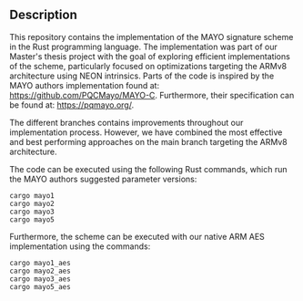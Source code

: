 ## Description
This repository contains the implementation of the MAYO signature scheme in the Rust programming language. The implementation was part of our Master's thesis project with the goal of exploring efficient implementations of the scheme, particularly focused on optimizations targeting the ARMv8 architecture using NEON intrinsics. Parts of the code is inspired by the MAYO authors implementation found at: https://github.com/PQCMayo/MAYO-C. Furthermore, their specification can be found at: https://pqmayo.org/. 

The different branches contains improvements throughout our implementation process. However, we have combined the most effective and best performing approaches on the main branch targeting the ARMv8 architecture. 

The code can be executed using the following Rust commands, which run the MAYO authors suggested parameter versions:

`cargo mayo1`  
`cargo mayo2`  
`cargo mayo3`  
`cargo mayo5`

Furthermore, the scheme can be executed with our native ARM AES implementation using the commands:

`cargo mayo1_aes`  
`cargo mayo2_aes`  
`cargo mayo3_aes`  
`cargo mayo5_aes`
